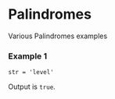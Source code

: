 # Palindromes

Various Palindromes examples

### Example 1

```
str = 'level'
```

Output is `true`.
